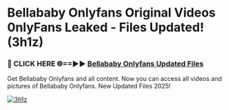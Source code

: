 # Bellababy Onlyfans Original Videos 0nlyFans Leaked - Files Updated! (3h1z)

<h3>🔴 CLICK HERE 🌐==►► <a href="https://tinyurl.com/ehrbuxhb" rel="nofollow">Bellababy Onlyfans Updated Files</a></h3>

Get Bellababy Onlyfans and all content. Now you can access all videos and pictures of Bellababy Onlyfans. New Updated Files 2025!

[![3h1z](https://i.imgur.com/lVYEuWS.gif)](https://tinyurl.com/ehrbuxhb)
